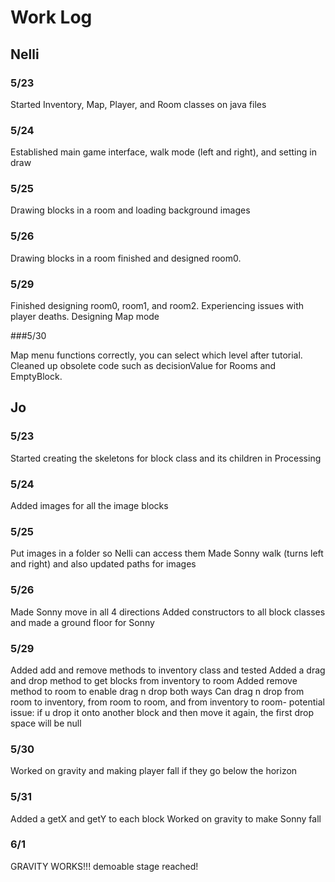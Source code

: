 # Work Log

## Nelli

### 5/23
Started Inventory, Map, Player, and Room classes on java files

### 5/24

Established main game interface, walk mode (left and right), and setting in draw

### 5/25

Drawing blocks in a room and loading background images

### 5/26

Drawing blocks in a room finished and designed room0.

### 5/29

Finished designing room0, room1, and room2.
Experiencing issues with player deaths.
Designing Map mode

###5/30

Map menu functions correctly, you can select which level after tutorial.
Cleaned up obsolete code such as decisionValue for Rooms and EmptyBlock.

## Jo

### 5/23

Started creating the skeletons for block class and its children in Processing

### 5/24

Added images for all the image blocks

### 5/25

Put images in a folder so Nelli can access them
Made Sonny walk (turns left and right) and also updated paths for images

### 5/26

Made Sonny move in all 4 directions
Added constructors to all block classes and made a ground floor for Sonny

### 5/29

Added add and remove methods to inventory class and tested
Added a drag and drop method to get blocks from inventory to room
Added remove method to room to enable drag n drop both ways
Can drag n drop from room to inventory, from room to room, and from inventory to room- potential issue: if u drop it onto another block and then move it again, the first drop space will be null

### 5/30

Worked on gravity and making player fall if they go below the horizon

### 5/31

Added a getX and getY to each block
Worked on gravity to make Sonny fall

### 6/1

GRAVITY WORKS!!! demoable stage reached!

